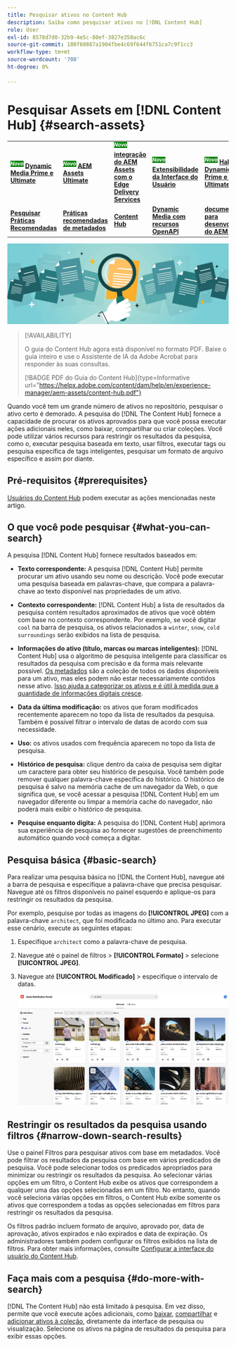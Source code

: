 ```yaml
---
title: Pesquisar ativos no Content Hub
description: Saiba como pesquisar ativos no [!DNL Content Hub]
role: User
exl-id: 8578d7d0-32b9-4e5c-80ef-3827e358ac6c
source-git-commit: 188f60887a1904fbe4c69f644f6751ca7c9f1cc3
workflow-type: tm+mt
source-wordcount: '708'
ht-degree: 0%

---
```


# Pesquisar Assets em [!DNL Content Hub] {#search-assets}

<table>
    <tr>
        <td>
            <sup style= "background-color:#008000; color:#FFFFFF; font-weight:bold"><i>Novo</i></sup> <a href="/help/assets/dynamic-media/dm-prime-ultimate.md"><b>Dynamic Media Prime e Ultimate</b></a>
        </td>
        <td>
            <sup style= "background-color:#008000; color:#FFFFFF; font-weight:bold"><i>Novo</i></sup> <a href="/help/assets/assets-ultimate-overview.md"><b>AEM Assets Ultimate</b></a>
        </td>
        <td>
            <sup style= "background-color:#008000; color:#FFFFFF; font-weight:bold"><i>Nova</i></sup> <a href="/help/assets/integrate-aem-assets-edge-delivery-services.md"><b>integração do AEM Assets com o Edge Delivery Services</b></a>
        </td>
        <td>
            <sup style= "background-color:#008000; color:#FFFFFF; font-weight:bold"><i>Novo</i></sup> <a href="/help/assets/aem-assets-view-ui-extensibility.md"><b>Extensibilidade da Interface do Usuário</b></a>
        </td>
          <td>
            <sup style= "background-color:#008000; color:#FFFFFF; font-weight:bold"><i>Novo</i></sup> <a href="/help/assets/dynamic-media/enable-dynamic-media-prime-and-ultimate.md"><b>Habilitar o Dynamic Media Prime e o Ultimate</b></a>
        </td>
    </tr>
    <tr>
        <td>
            <a href="/help/assets/search-best-practices.md"><b>Pesquisar Práticas Recomendadas</b></a>
        </td>
        <td>
            <a href="/help/assets/metadata-best-practices.md"><b>Práticas recomendadas de metadados</b></a>
        </td>
        <td>
            <a href="/help/assets/product-overview.md"><b>Content Hub</b></a>
        </td>
        <td>
            <a href="/help/assets/dynamic-media-open-apis-overview.md"><b>Dynamic Media com recursos OpenAPI</b></a>
        </td>
        <td>
            <a href="https://developer.adobe.com/experience-cloud/experience-manager-apis/"><b>documentação para desenvolvedores do AEM Assets</b></a>
        </td>
    </tr>
</table>

![Compartilhar imagem do banner de ativos](assets/search.png)

>[!AVAILABILITY]
>
>O guia do Content Hub agora está disponível no formato PDF. Baixe o guia inteiro e use o Assistente de IA da Adobe Acrobat para responder às suas consultas.
>
>[!BADGE PDF do Guia do Content Hub]{type=Informative url="https://helpx.adobe.com/content/dam/help/en/experience-manager/aem-assets/content-hub.pdf"}

Quando você tem um grande número de ativos no repositório, pesquisar o ativo certo é demorado. A pesquisa do [!DNL The Content Hub] fornece a capacidade de procurar os ativos aprovados para que você possa executar ações adicionais neles, como baixar, compartilhar ou criar coleções. Você pode utilizar vários recursos para restringir os resultados da pesquisa, como o, executar pesquisa baseada em texto, usar filtros, executar tags ou pesquisa específica de tags inteligentes, pesquisar um formato de arquivo específico e assim por diante.

## Pré-requisitos {#prerequisites}

[Usuários do Content Hub](deploy-content-hub.md#onboard-content-hub-users) podem executar as ações mencionadas neste artigo.

## O que você pode pesquisar  {#what-you-can-search}

A pesquisa [!DNL Content Hub] fornece resultados baseados em:

* **Texto correspondente:** A pesquisa [!DNL Content Hub] permite procurar um ativo usando seu nome ou descrição. Você pode executar uma pesquisa baseada em palavras-chave, que compara a palavra-chave ao texto disponível nas propriedades de um ativo.

* **Contexto correspondente:** [!DNL Content Hub] a lista de resultados da pesquisa contém resultados aproximados de ativos que você obtém com base no contexto correspondente. Por exemplo, se você digitar `cool` na barra de pesquisa, os ativos relacionados a `winter`, `snow`, `cold surroundings` serão exibidos na lista de pesquisa.

* **Informações do ativo (título, marcas ou marcas inteligentes):** [!DNL Content Hub] usa o algoritmo de pesquisa inteligente para classificar os resultados da pesquisa com precisão e da forma mais relevante possível. [Os metadados](#asset-properties.md) são a coleção de todos os dados disponíveis para um ativo, mas eles podem não estar necessariamente contidos nesse ativo. [Isso ajuda a categorizar os ativos e é útil à medida que a quantidade de informações digitais cresce](/help/assets/configure-content-hub-ui-options.md##configure-metadata-search-content-hub).

* **Data da última modificação:** os ativos que foram modificados recentemente aparecem no topo da lista de resultados da pesquisa. Também é possível filtrar o intervalo de datas de acordo com sua necessidade.

* **Uso:** os ativos usados com frequência aparecem no topo da lista de pesquisa.

* **Histórico de pesquisa:** clique dentro da caixa de pesquisa sem digitar um caractere para obter seu histórico de pesquisa. Você também pode remover qualquer palavra-chave específica do histórico. O histórico de pesquisa é salvo na memória cache de um navegador da Web, o que significa que, se você acessar a pesquisa [!DNL Content Hub] em um navegador diferente ou limpar a memória cache do navegador, não poderá mais exibir o histórico de pesquisa.

* **Pesquise enquanto digita:** A pesquisa do [!DNL Content Hub] aprimora sua experiência de pesquisa ao fornecer sugestões de preenchimento automático quando você começa a digitar.

## Pesquisa básica {#basic-search}

Para realizar uma pesquisa básica no [!DNL the Content Hub], navegue até a barra de pesquisa e especifique a palavra-chave que precisa pesquisar. Navegue até os filtros disponíveis no painel esquerdo e aplique-os para restringir os resultados da pesquisa.

Por exemplo, pesquise por todas as imagens do **[!UICONTROL JPEG]** com a palavra-chave `architect`, que foi modificada no último ano. Para executar esse cenário, execute as seguintes etapas:

1. Especifique `architect` como a palavra-chave de pesquisa.

1. Navegue até o painel de filtros > **[!UICONTROL Formato]** > selecione **[!UICONTROL JPEG]**.

1. Navegue até **[!UICONTROL Modificado]** > especifique o intervalo de datas.

   ![Pesquisa básica](assets/basic-search.png)

## Restringir os resultados da pesquisa usando filtros {#narrow-down-search-results}

Use o painel Filtros para pesquisar ativos com base em metadados. Você pode filtrar os resultados da pesquisa com base em vários predicados de pesquisa. Você pode selecionar todos os predicados apropriados para minimizar ou restringir os resultados da pesquisa. Ao selecionar várias opções em um filtro, o Content Hub exibe os ativos que correspondem a qualquer uma das opções selecionadas em um filtro. No entanto, quando você seleciona várias opções em filtros, o Content Hub exibe somente os ativos que correspondem a todas as opções selecionadas em filtros para restringir os resultados da pesquisa.

Os filtros padrão incluem formato de arquivo, aprovado por, data de aprovação, ativos expirados e não expirados e data de expiração. Os administradores também podem configurar os filtros exibidos na lista de filtros. Para obter mais informações, consulte [Configurar a interface do usuário do Content Hub](configure-content-hub-ui-options.md#configure-filters-content-hub).

<!--

<table>
    <tbody>
     <tr>
      <th><strong>Search Predicate</strong></th>
      <th><strong>Description</strong></th>
      <th><strong>Properties</strong></th>
     </tr>
     <tr>
      <td> Campaigns </td>
      <td> Allows you to search using planned activity performed to take any particular action. For example, advertisement campaign run on Ferrari to know the understand the interests of people using number of clicks people perform.</td>
      <td>NA</td>
     </tr>
     <tr>
      <td> Channels </td>
      <td> Helps you to understand the path from where the asset is coming from. For example, web, social media, books, catalog, etc.</td>
      <td>NA</td>
     </tr>
     <tr>
      <td> Region </td>
      <td> Helps you to understand the location where the asset is created. For example, Japan, EMEA, Worldwide, etc.</td>
      <td>NA</td>
     </tr>
     <tr>
      <td> Keywords </td>
      <td> Keyword helps you search using terms or the words that you enter based on the topic. For example, images, low-resolution, etc.</td>
      <td>NA</td>
     </tr>
     <tr>
      <td> Timeframe </td>
      <td> Helps you search assets using timeline. For example, search by year 2024, Q3 2023, etc.</td>
      <td>NA</td>
     </tr>
     <tr>
      <td>File format</td>
      <td>Composition of an asset. The supported assets include image, document, video, printable media, and so on.</td>
      <td>
        <ul>
            <li>[!UICONTROL JPEG]</li> 
            <li>[!UICONTROL Quicktime]</li> 
            <li>[!UICONTROL PNG]</li> 
            <li>[!UICONTROL WebP]</li> 
            <li>[!UICONTROL MP4]</li> 
            <li>[!UICONTROL Plain]</li> 
            <li>[!UICONTROL PDF]</li>
            <li>[!UICONTROL SVG + XML]</li>
        </ul>
      </td>
     </tr>
     <tr>
      <td>Tags</td>
      <td>Tags help you categorize assets that can be browsed and searched more efficiently based on hierarchical taxonomies.</td>
      <td>
        <ul>
            <li>Field label</li>
            <li>Property name</li>
            <li>Path</li>
            <li>Description</li>
        </ul>
      </td>
     </tr>
     <!--<tr>
      <td>Subject</td>
      <td>Classification of assets based on their theme. For example, colorful, hiking, outdoors.</td>
      <td>NA</td>
     </tr>
          <tr>
      <td>Last modified</td>
      <td>Search assets based on their last modification. Specify the date range using the Start date and End date fields.</td>
      <td>
        <ul>
            <li>Range text (From)</li> 
            <li>Range text (To) </li>
        </ul>
      </td>
     </tr>    
     <!--<tr>
      <td>Asset ID</td>
      <td>Unique number that identifies the asset.</td>
      <td>NA</td>
     </tr>
     <tr>
      <td> Colors </td>
      <td> Helps you search assets using colors that are automatically identified in an asset using Adobe's Sensei AI capabilities.</td>
      <td>NA</td>
     </tr>  
    </tbody>
   </table>

-->

## Faça mais com a pesquisa {#do-more-with-search}

[!DNL The Content Hub] não está limitado à pesquisa. Em vez disso, permite que você execute ações adicionais, como [baixar](download-assets-content-hub.md), [compartilhar](share-assets-content-hub.md) e [adicionar ativos à coleção](collections-content-hub.md), diretamente da interface de pesquisa ou visualização. Selecione os ativos na página de resultados da pesquisa para exibir essas opções.
